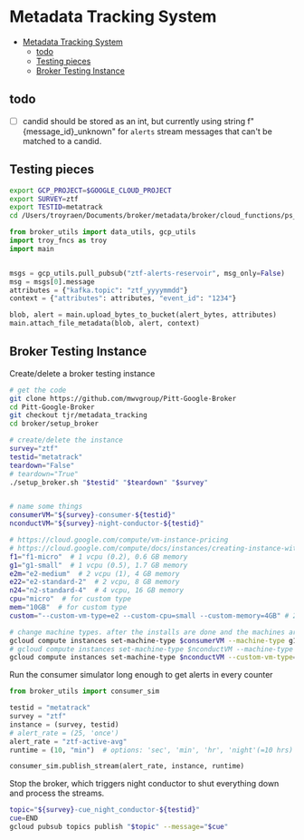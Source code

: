 # Metadata Tracking System<a name="metadata-tracking-system"></a>

<!-- mdformat-toc start --slug=github --maxlevel=6 --minlevel=1 -->

- [Metadata Tracking System](#metadata-tracking-system)
  - [todo](#todo)
  - [Testing pieces](#testing-pieces)
  - [Broker Testing Instance](#broker-testing-instance)

<!-- mdformat-toc end -->

## todo<a name="todo"></a>

- [ ] candid should be stored as an int, but currently using string
  f"{message_id}\_unknown" for `alerts` stream messages that can't be matched to a
  candid.

## Testing pieces<a name="testing-pieces"></a>

```bash
export GCP_PROJECT=$GOOGLE_CLOUD_PROJECT
export SURVEY=ztf
export TESTID=metatrack
cd /Users/troyraen/Documents/broker/metadata/broker/cloud_functions/ps_to_gcs
```

```python
from broker_utils import data_utils, gcp_utils
import troy_fncs as troy
import main


msgs = gcp_utils.pull_pubsub("ztf-alerts-reservoir", msg_only=False)
msg = msgs[0].message
attributes = {"kafka.topic": "ztf_yyyymmdd"}
context = {"attributes": attributes, "event_id": "1234"}

blob, alert = main.upload_bytes_to_bucket(alert_bytes, attributes)
main.attach_file_metadata(blob, alert, context)
```

## Broker Testing Instance<a name="broker-testing-instance"></a>

Create/delete a broker testing instance

```bash
# get the code
git clone https://github.com/mwvgroup/Pitt-Google-Broker
cd Pitt-Google-Broker
git checkout tjr/metadata_tracking
cd broker/setup_broker

# create/delete the instance
survey="ztf"
testid="metatrack"
teardown="False"
# teardown="True"
./setup_broker.sh "$testid" "$teardown" "$survey"


# name some things
consumerVM="${survey}-consumer-${testid}"
nconductVM="${survey}-night-conductor-${testid}"

# https://cloud.google.com/compute/vm-instance-pricing
# https://cloud.google.com/compute/docs/instances/creating-instance-with-custom-machine-type#e2_shared-core_custom_machine_types
f1="f1-micro"  # 1 vcpu (0.2), 0.6 GB memory
g1="g1-small"  # 1 vcpu (0.5), 1.7 GB memory
e2m="e2-medium"  # 2 vcpu (1), 4 GB memory
e22="e2-standard-2"  # 2 vcpu, 8 GB memory
n24="n2-standard-4"  # 4 vcpu, 16 GB memory
cpu="micro"  # for custom type
mem="10GB"  # for custom type
custom="--custom-vm-type=e2 --custom-cpu=small --custom-memory=4GB" # 2 vcpu (0.5), 4 GB memory

# change machine types. after the installs are done and the machines are off
gcloud compute instances set-machine-type $consumerVM --machine-type g1-small
# gcloud compute instances set-machine-type $nconductVM --machine-type $e22
gcloud compute instances set-machine-type $nconductVM --custom-vm-type=e2 --custom-cpu=small --custom-memory=4GB
```

<!-- Start the broker
```bash
topic="${survey}-cue_night_conductor-${testid}"
cue=START
attr=KAFKA_TOPIC=NONE
# attr=topic_date=20210820
gcloud pubsub topics publish "$topic" --message="$cue" --attribute="$attr"
``` -->

Run the consumer simulator long enough to get alerts in every counter

```python
from broker_utils import consumer_sim

testid = "metatrack"
survey = "ztf"
instance = (survey, testid)
# alert_rate = (25, 'once')
alert_rate = "ztf-active-avg"
runtime = (10, "min")  # options: 'sec', 'min', 'hr', 'night'(=10 hrs)

consumer_sim.publish_stream(alert_rate, instance, runtime)
```

Stop the broker, which triggers night conductor to shut everything down and process the
streams.

```bash
topic="${survey}-cue_night_conductor-${testid}"
cue=END
gcloud pubsub topics publish "$topic" --message="$cue"
```
